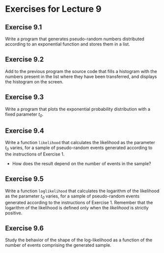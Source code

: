 # Exercises for Lecture 9

## Exercise 9.1

Write a program that generates pseudo-random numbers
distributed according to an exponential function
and stores them in a list.

## Exercise 9.2

Add to the previous program the source code that fills a histogram
with the numbers present in the list where they have been transferred,
and displays the histogram on the screen.

## Exercise 9.3

Write a program
that plots the exponential probability distribution
with a fixed parameter *t<sub>0</sub>*.

## Exercise 9.4

Write a function ```likelihood``` that calculates the likelihood
as the parameter *t<sub>0</sub>* varies,
for a sample of pseudo-random events generated according to the instructions of Exercise 1.
  * How does the result depend on the number of events in the sample?

## Exercise 9.5

Write a function ```loglikelihood``` that calculates the logarithm of the likelihood
as the parameter *t<sub>0</sub>* varies,
for a sample of pseudo-random events generated according to the instructions of Exercise 1.
Remember that the logarithm of the likelihood is defined
only when the *likelihood* is strictly positive.

## Exercise 9.6

Study the behavior of the shape of the log-likelihood as a function of the number of events
comprising the generated sample.
